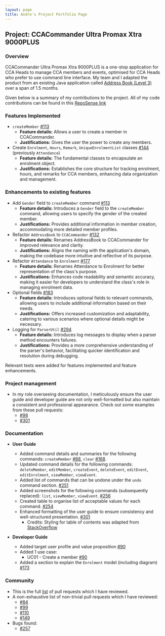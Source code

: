 ```yaml
---
layout: page
title: Andre's Project Portfolio Page
---
```


## Project: CCACommander Ultra Promax Xtra 9000PLUS

### Overview

CCACommander Ultra Promax Xtra 9000PLUS is a one-stop application for CCA Heads to manage CCA members and events, optimised for CCA Heads who prefer to use command line interface.
My team and I adapted the product from an existing Java application called [Address Book (Level 3)](https://se-education.org/addressbook-level3/) over a span of 1.5 months.

Given below is a summary of my contributions to the project. All of my code contributions can be found in this [RepoSense link](https://nus-cs2103-ay2324s1.github.io/tp-dashboard/?search=andrechuakj&breakdown=true#/)

### Features Implemented
* `createMember` [#113](https://github.com/AY2324S1-CS2103T-F11-1/tp/pull/113)
  * **Feature details:** Allows a user to create a member in CCACommander.
  * **Justifications:** Gives the user the power to create any members.
* Create `Enrolment`, `Hours`, `Remark`, `UniqueEnrolmentList` classes [#144](https://github.com/AY2324S1-CS2103T-F11-1/tp/pull/144) (previously `Attendance`)
    * **Feature details:** The fundamental classes to encapsulate an enrolment object.
    * **Justifications:** Establishes the core structure for tracking enrolment, hours, and remarks for CCA members, enhancing data organization and management.

### Enhancements to existing features
* Add `Gender` field to `createMember` command [#113](https://github.com/AY2324S1-CS2103T-F11-1/tp/pull/113)
    * **Feature details:** Introduces a `Gender` field to the `createMember` command, allowing users to specify the gender of the created member.
    * **Justifications:** Provides additional information in member creation, accommodating more detailed member profiles.
* Refactor `AddressBook` to `CCACommander` [#132](https://github.com/AY2324S1-CS2103T-F11-1/tp/pull/132)
    * **Feature details:** Renames AddressBook to CCACommander for improved relevance and clarity.
    * **Justifications:** Aligns the naming with the application's domain, making the codebase more intuitive and reflective of its purpose.
* Refactor `Attendance` to `Enrolment` [#177](https://github.com/AY2324S1-CS2103T-F11-1/tp/pull/177)
    * **Feature details:** Renames Attendance to Enrolment for better representation of the class's purpose.
    * **Justifications:** Enhances code readability and semantic accuracy, making it easier for developers to understand the class's role in managing enrolment data.
* Optional fields [#183](https://github.com/AY2324S1-CS2103T-F11-1/tp/pull/183)
    * **Feature details:** Introduces optional fields to relevant commands, allowing users to include additional information based on their needs.
    * **Justifications:** Offers increased customization and adaptability, catering to various scenarios where optional details might be necessary.
* Logging for `ParserUtil` [#294](https://github.com/AY2324S1-CS2103T-F11-1/tp/pull/294)
  * **Feature details:**  Introduces log messages to display when a parser method encounters failures.
  * **Justifications:** Provides a more comprehensive understanding of the parser's behavior, facilitating quicker identification and resolution during debugging.

Relevant tests were added for features implemented and feature enhancements.

### Project management
* In my role overseeing documentation, I meticulously ensure the user guide and developer guide are not only well-formatted but also maintain a consistent and professional appearance. Check out some examples from these pull requests:
  * [#98](https://github.com/AY2324S1-CS2103T-F11-1/tp/pull/98/files)
  * [#301](https://github.com/AY2324S1-CS2103T-F11-1/tp/pull/301)

### Documentation
* **User Guide**
    * Added command details and summaries for the following commands: `createMember` [#88](https://github.com/AY2324S1-CS2103T-F11-1/tp/pull/88), `clear` [#168](https://github.com/AY2324S1-CS2103T-F11-1/tp/pull/168).
    * Updated command details for the following commands: `deleteMember`, `editMember`, `createEvent`, `deleteEvent`,
 `editEvent`, `editEnrolment`, `viewMember`, `viewEvent`.
    * Added list of commands that can be undone under the `undo` command section. [#251](https://github.com/AY2324S1-CS2103T-F11-1/tp/pull/251)
    * Added screenshots for the following commands (subsequently replaced): `list`, `viewMember`, `viewEvent`. [#256](https://github.com/AY2324S1-CS2103T-F11-1/tp/pull/256)
    * Created table to organise list of acceptable values for each command. [#254](https://github.com/AY2324S1-CS2103T-F11-1/tp/pull/254)
    * Enhanced formatting of the user guide to ensure consistency and well-structured presentation. [#301](https://github.com/AY2324S1-CS2103T-F11-1/tp/pull/301)
      * Credits: Styling for table of contents was adapted from [StackOverflow](https://stackoverflow.com/questions/19999696/are-numbered-headings-in-markdown-rdiscount-possible)

* **Developer Guide**
  * Added target user profile and value proposition [#90](https://github.com/AY2324S1-CS2103T-F11-1/tp/pull/90)
  * Added 1 use case:
    * UC01 - Create a member [#90](https://github.com/AY2324S1-CS2103T-F11-1/tp/pull/90)
  * Added a section to explain the `Enrolment` model (including diagram) [#173](https://github.com/AY2324S1-CS2103T-F11-1/tp/pull/173)



### Community
* This is the full [list](https://github.com/AY2324S1-CS2103T-F11-1/tp/pulls?q=is%3Apr+reviewed-by%3Aandrechuakj) of pull requests which I have reviewed.
* A non-exhaustive list of non-trivial pull requests which I have reviewed:
    * [#84](https://github.com/AY2324S1-CS2103T-F11-1/tp/pull/84)
    * [#99](https://github.com/AY2324S1-CS2103T-F11-1/tp/pull/99)
    * [#110](https://github.com/AY2324S1-CS2103T-F11-1/tp/pull/110)
    * [#149](https://github.com/AY2324S1-CS2103T-F11-1/tp/pull/149)
* Bugs found:
  * [#257](https://github.com/AY2324S1-CS2103T-F11-1/tp/issues/257)

